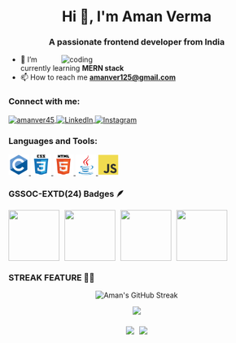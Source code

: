 <h1 align="center">Hi 👋, I'm Aman Verma</h1>
<h3 align="center">A passionate frontend developer from India</h3>

<img align="right" alt="coding" width="400" src="https://i.pinimg.com/originals/54/e3/7d/54e37d8074ebcde1d96c77d7b2a7f310.gif">

- 🌱 I’m currently learning **MERN stack**
- 📫 How to reach me **amanver125@gmail.com**

<h3 align="left">Connect with me:</h3>
<p align="left">
  <a href="https://twitter.com/amanver45" target="_blank">
    <img align="center" src="https://raw.githubusercontent.com/rahuldkjain/github-profile-readme-generator/master/src/images/icons/Social/twitter.svg" alt="amanver45" height="30" width="40" />
  </a>
  <a href="https://linkedin.com/in/aman-verma-47b626294" target="_blank">
    <img align="center" src="https://raw.githubusercontent.com/rahuldkjain/github-profile-readme-generator/master/src/images/icons/Social/linked-in-alt.svg" alt="LinkedIn" height="30" width="40" />
  </a>
  <a href="https://instagram.com/amanver045" target="_blank">
    <img align="center" src="https://raw.githubusercontent.com/rahuldkjain/github-profile-readme-generator/master/src/images/icons/Social/instagram.svg" alt="Instagram" height="30" width="40" />
  </a>
</p>

<h3 align="left">Languages and Tools:</h3>
<p align="left">
  <a href="https://www.cprogramming.com/" target="_blank" rel="noreferrer">
    <img src="https://raw.githubusercontent.com/devicons/devicon/master/icons/c/c-original.svg" alt="C" width="40" height="40" />
  </a>
  <a href="https://www.w3schools.com/css/" target="_blank" rel="noreferrer">
    <img src="https://raw.githubusercontent.com/devicons/devicon/master/icons/css3/css3-original-wordmark.svg" alt="CSS3" width="40" height="40" />
  </a>
  <a href="https://www.w3.org/html/" target="_blank" rel="noreferrer">
    <img src="https://raw.githubusercontent.com/devicons/devicon/master/icons/html5/html5-original-wordmark.svg" alt="HTML5" width="40" height="40" />
  </a>
  <a href="https://www.java.com" target="_blank" rel="noreferrer">
    <img src="https://raw.githubusercontent.com/devicons/devicon/master/icons/java/java-original.svg" alt="Java" width="40" height="40" />
  </a>
  <a href="https://developer.mozilla.org/en-US/docs/Web/JavaScript" target="_blank" rel="noreferrer">
    <img src="https://raw.githubusercontent.com/devicons/devicon/master/icons/javascript/javascript-original.svg" alt="JavaScript" width="40" height="40" />
  </a>
</p>

<h3> GSSOC-EXTD(24) Badges 🪶</h3>
<div style="display:flex; align-items:center; gap: 10px;" align="center">
  <img src="https://gssoc.girlscript.tech/badges/1.png?imwidth=96" width="100px" height="100px" />
  <img src="https://gssoc.girlscript.tech/badges/2.png?imwidth=96" width="100px" height="100px" />
  <img src="https://gssoc.girlscript.tech/badges/3.png?imwidth=96" width="100px" height="100px" />
  <img src="https://gssoc.girlscript.tech/badges/4.png?imwidth=96" width="100px" height="100px" />
</div>

<!-- Streak feature -->
<h3>STREAK FEATURE 🚀🚀</h3>
<p align="center">
  <img src="https://github-readme-streak-stats.herokuapp.com/?user=amanver45&theme=dark&fire=FF5E5E&ring=FFB380&currStreakNum=FF5E5E" 
       alt="Aman's GitHub Streak" style="width: 50%; height: auto;" />
</p>


<div align="center">
  <!-- First image in one row -->
  <div style="margin-bottom: 20px;">
    <img height="180em" src="https://github-profile-summary-cards.vercel.app/api/cards/profile-details?username=amanver45&theme=github_dark" />
  </div>
  
  <!-- Two images in the same row -->
  <div style="display: flex; justify-content: center; gap: 10px;">
    <img height="180em" src="https://github-profile-summary-cards.vercel.app/api/cards/stats?username=amanver45&theme=github_dark"/>
    <img height="180em" src="https://github-profile-summary-cards.vercel.app/api/cards/productive-time?username=amanver45&theme=github_dark" />
  </div>
</div>
